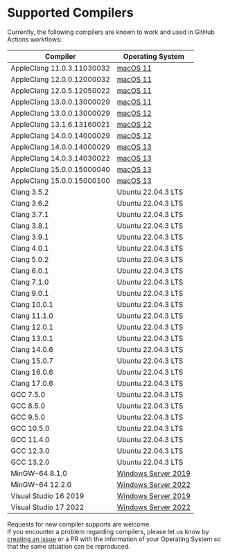 # Supported Compilers

Currently, the following compilers are known to work and used in GitHub Actions workflows:

| Compiler                   | Operating System                                                                                               |
| -------------------------- | -------------------------------------------------------------------------------------------------------------- |
| AppleClang 11.0.3.11030032 | [macOS 11](https://github.com/actions/runner-images/blob/main/images/macos/macos-11-Readme.md)                 |
| AppleClang 12.0.0.12000032 | [macOS 11](https://github.com/actions/runner-images/blob/main/images/macos/macos-11-Readme.md)                 |
| AppleClang 12.0.5.12050022 | [macOS 11](https://github.com/actions/runner-images/blob/main/images/macos/macos-11-Readme.md)                 |
| AppleClang 13.0.0.13000029 | [macOS 11](https://github.com/actions/runner-images/blob/main/images/macos/macos-11-Readme.md)                 |
| AppleClang 13.0.0.13000029 | [macOS 12](https://github.com/actions/runner-images/blob/main/images/macos/macos-12-Readme.md)                 |
| AppleClang 13.1.6.13160021 | [macOS 12](https://github.com/actions/runner-images/blob/main/images/macos/macos-12-Readme.md)                 |
| AppleClang 14.0.0.14000029 | [macOS 12](https://github.com/actions/runner-images/blob/main/images/macos/macos-12-Readme.md)                 |
| AppleClang 14.0.0.14000029 | [macOS 13](https://github.com/actions/runner-images/blob/main/images/macos/macos-13-Readme.md)                 |
| AppleClang 14.0.3.14030022 | [macOS 13](https://github.com/actions/runner-images/blob/main/images/macos/macos-13-Readme.md)                 |
| AppleClang 15.0.0.15000040 | [macOS 13](https://github.com/actions/runner-images/blob/main/images/macos/macos-13-Readme.md)                 |
| AppleClang 15.0.0.15000100 | [macOS 13](https://github.com/actions/runner-images/blob/main/images/macos/macos-13-Readme.md)                 |
| Clang 3.5.2                | Ubuntu 22.04.3 LTS                                                                                             |
| Clang 3.6.2                | Ubuntu 22.04.3 LTS                                                                                             |
| Clang 3.7.1                | Ubuntu 22.04.3 LTS                                                                                             |
| Clang 3.8.1                | Ubuntu 22.04.3 LTS                                                                                             |
| Clang 3.9.1                | Ubuntu 22.04.3 LTS                                                                                             |
| Clang 4.0.1                | Ubuntu 22.04.3 LTS                                                                                             |
| Clang 5.0.2                | Ubuntu 22.04.3 LTS                                                                                             |
| Clang 6.0.1                | Ubuntu 22.04.3 LTS                                                                                             |
| Clang 7.1.0                | Ubuntu 22.04.3 LTS                                                                                             |
| Clang 9.0.1                | Ubuntu 22.04.3 LTS                                                                                             |
| Clang 10.0.1               | Ubuntu 22.04.3 LTS                                                                                             |
| Clang 11.1.0               | Ubuntu 22.04.3 LTS                                                                                             |
| Clang 12.0.1               | Ubuntu 22.04.3 LTS                                                                                             |
| Clang 13.0.1               | Ubuntu 22.04.3 LTS                                                                                             |
| Clang 14.0.6               | Ubuntu 22.04.3 LTS                                                                                             |
| Clang 15.0.7               | Ubuntu 22.04.3 LTS                                                                                             |
| Clang 16.0.6               | Ubuntu 22.04.3 LTS                                                                                             |
| Clang 17.0.6               | Ubuntu 22.04.3 LTS                                                                                             |
| GCC 7.5.0                  | Ubuntu 22.04.3 LTS                                                                                             |
| GCC 8.5.0                  | Ubuntu 22.04.3 LTS                                                                                             |
| GCC 9.5.0                  | Ubuntu 22.04.3 LTS                                                                                             |
| GCC 10.5.0                 | Ubuntu 22.04.3 LTS                                                                                             |
| GCC 11.4.0                 | Ubuntu 22.04.3 LTS                                                                                             |
| GCC 12.3.0                 | Ubuntu 22.04.3 LTS                                                                                             |
| GCC 13.2.0                 | Ubuntu 22.04.3 LTS                                                                                             |
| MinGW-64 8.1.0             | [Windows Server 2019](https://github.com/actions/runner-images/blob/main/images/windows/Windows2019-Readme.md) |
| MinGW-64 12.2.0            | [Windows Server 2022](https://github.com/actions/runner-images/blob/main/images/windows/Windows2022-Readme.md) |
| Visual Studio 16 2019      | [Windows Server 2019](https://github.com/actions/runner-images/blob/main/images/windows/Windows2019-Readme.md) |
| Visual Studio 17 2022      | [Windows Server 2022](https://github.com/actions/runner-images/blob/main/images/windows/Windows2022-Readme.md) |

Requests for new compiler supports are welcome.  
If you encounter a problem regarding compilers, please let us know by [creating an issue](https://github.com/fktn-k/fkYAML/issues/new?assignees=&labels=kind%3A+bug&projects=&template=bug-report.yml) or a PR with the information of your Operating System so that the same situation can be reproduced.  
